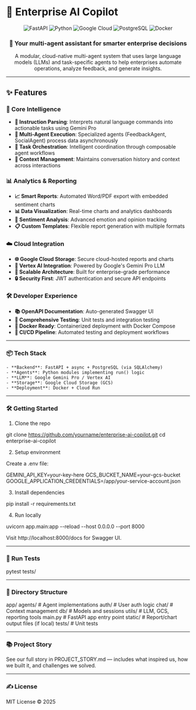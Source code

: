 # 🧠 Enterprise AI Copilot

<div align="center">
  <img src="https://img.shields.io/badge/FastAPI-0.104.1-009688?style=for-the-badge&logo=fastapi" alt="FastAPI" />
  <img src="https://img.shields.io/badge/Python-3.11+-3776AB?style=for-the-badge&logo=python" alt="Python" />
  <img src="https://img.shields.io/badge/Google_Cloud-4285F4?style=for-the-badge&logo=google-cloud" alt="Google Cloud" />
  <img src="https://img.shields.io/badge/PostgreSQL-316192?style=for-the-badge&logo=postgresql" alt="PostgreSQL" />
  <img src="https://img.shields.io/badge/Docker-2496ED?style=for-the-badge&logo=docker" alt="Docker" />
</div>

<div align="center">
  <h3>🚀 Your multi-agent assistant for smarter enterprise decisions</h3>
  <p>A modular, cloud-native multi-agent system that uses large language models (LLMs) and task-specific agents to help enterprises automate operations, analyze feedback, and generate insights.</p>
</div>

---

## ✨ Features

### 🎯 Core Intelligence
- **🧠 Instruction Parsing**: Interprets natural language commands into actionable tasks using Gemini Pro
- **🤖 Multi-Agent Execution**: Specialized agents (FeedbackAgent, SocialAgent) process data asynchronously
- **🔄 Task Orchestration**: Intelligent coordination through composable agent workflows
- **💬 Context Management**: Maintains conversation history and context across interactions

### 📊 Analytics & Reporting
- **📈 Smart Reports**: Automated Word/PDF export with embedded sentiment charts
- **📊 Data Visualization**: Real-time charts and analytics dashboards
- **🎯 Sentiment Analysis**: Advanced emotion and opinion tracking
- **📋 Custom Templates**: Flexible report generation with multiple formats

### ☁️ Cloud Integration
- **🌐 Google Cloud Storage**: Secure cloud-hosted reports and charts
- **🔐 Vertex AI Integration**: Powered by Google's Gemini Pro LLM
- **📡 Scalable Architecture**: Built for enterprise-grade performance
- **🔒 Security First**: JWT authentication and secure API endpoints

### 🛠️ Developer Experience
- **📚 OpenAPI Documentation**: Auto-generated Swagger UI
- **🧪 Comprehensive Testing**: Unit tests and integration testing
- **🐳 Docker Ready**: Containerized deployment with Docker Compose
- **🚀 CI/CD Pipeline**: Automated testing and deployment workflows

---

### 📦 Tech Stack
	- **Backend**: FastAPI + async + PostgreSQL (via SQLAlchemy)
	- **Agents**: Python modules implementing run() logic
	- **LLM**: Google Gemini Pro / Vertex AI
	- **Storage**: Google Cloud Storage (GCS)
	- **Deployment**: Docker + Cloud Run

---

### 🛠️ Getting Started

1. Clone the repo

git clone https://github.com/yourname/enterprise-ai-copilot.git
cd enterprise-ai-copilot

2. Setup environment

Create a .env file:

GEMINI_API_KEY=your-key-here
GCS_BUCKET_NAME=your-gcs-bucket
GOOGLE_APPLICATION_CREDENTIALS=/app/your-service-account.json

3. Install dependencies

pip install -r requirements.txt

4. Run locally

uvicorn app.main:app --reload --host 0.0.0.0 --port 8000

Visit http://localhost:8000/docs for Swagger UI.

---

### 🧪 Run Tests

pytest tests/


---

### 📁 Directory Structure

app/
  agents/          # Agent implementations
  auth/            # User auth logic
  chat/            # Context management
  db/              # Models and sessions
  utils/           # LLM, GCS, reporting tools
  main.py          # FastAPI app entry point
static/            # Report/chart output files (if local)
tests/             # Unit tests


---

### 📚 Project Story

See our full story in PROJECT_STORY.md — includes what inspired us, how we built it, and challenges we solved.

---

### ✍️ License

MIT License © 2025